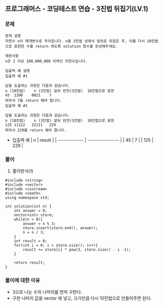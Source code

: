 ## 프로그래머스 - 코딩테스트 연습 - 3진법 뒤집기(LV.1)

### 문제

```
문제 설명
자연수 n이 매개변수로 주어집니다. n을 3진법 상에서 앞뒤로 뒤집은 후, 이를 다시 10진법으로 표현한 수를 return 하도록 solution 함수를 완성해주세요.

제한사항
n은 1 이상 100,000,000 이하인 자연수입니다.

입출력 예 설명
입출력 예 #1

답을 도출하는 과정은 다음과 같습니다.
n (10진법)	n (3진법)	앞뒤 반전(3진법)	10진법으로 표현
45	1200	0021	7
따라서 7을 return 해야 합니다.
입출력 예 #2

답을 도출하는 과정은 다음과 같습니다.
n (10진법)	n (3진법)	앞뒤 반전(3진법)	10진법으로 표현
125	11122	22111	229
따라서 229를 return 해야 합니다.
```

- 입출력 예
  | n | result |
  | ------------- | ---------------- |
  | 45 | 7 | 
  | 125 | 229 |
  
### 풀이

1. 풀이방식(1)

```
#include <string>
#include <vector>
#include <iostream>
#include <cmath>
using namespace std;

int solution(int n) {
    int answer = 0;
    vector<int> store;
    while(n > 0){
        answer = n % 3;
        store.insert(store.end(), answer);
        n = n / 3;
    }
    int result = 0;
    for(int i = 0; i < store.size(); i++){
        result += store[i] * pow(3, store.size() - i -1);
    }
    
    return result;
}
```

### 풀이에 대한 이유

- 3으로 나눈 수의 나머지를 먼저 구한다.
- 구한 나머지 값을 vector 에 넣고, 크기만큼 다시 10진법으로 만들어주면 된다.